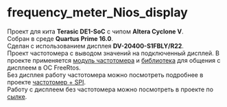 # frequency_meter_Nios_display
Проект для кита **Terasic DE1-SoC** с чипом **Altera Cyclone V**.  
Собран в среде **Quartus Prime 16.0**.  
Сделан с использованием дисплея **DV-20400-S1FBLY/R22**.  
Проект частотомера с выводом значений на подключенный дисплей.
В проекте применяется [модуль частотомера](https://github.com/FlexlabCompany/frequency_meter_Nios_display/tree/master/freq_m_module) и [библиотека](https://github.com/FlexlabCompany/frequency_meter_Nios_display/tree/master/hd44780) для общения с дисплеем в ОС FreeRtos.  
Без дисплея работу частотомера можно посмотреть подробнее в проекте [частотомер + SPI](https://github.com/PetrDYu/frequency_meter).  
Работу с дисплеем без частотомера можно посмотреть в проекте по [сылке](https://github.com/PetrDYu/freertos_niosII/tree/master/freertos_niosII_display).